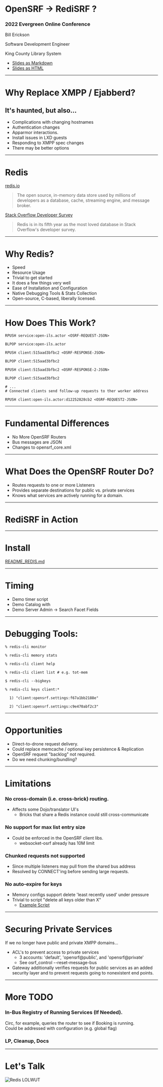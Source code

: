 # OpenSRF -> RediSRF ?

### 2022 Evergreen Online Conference

Bill Erickson

Software Development Engineer

King County Library System

* [Slides as Markdown](https://github.com/berick/Presentations/tree/master/Evergreen-2022/osrf-redis.md)
* [Slides as HTML](https://github.com/berick/Presentations/tree/master/Evergreen-2022/osrf-redis.html)

---

# Why Replace XMPP / Ejabberd?

## It's haunted, but also...

* Complications with changing hostnames
* Authentication changes
* Apparmor interactions.
* Install issues in LXD guests
* Responding to XMPP spec changes
* There may be better options

---

# Redis

[redis.io](https://redis.io/)

> The open source, in-memory data store used by millions of developers as a 
> database, cache, streaming engine, and message broker.

[Stack Overflow Developer Survey](https://insights.stackoverflow.com/survey/2021#section-most-loved-dreaded-and-wanted-databases)

> Redis is in its fifth year as the most loved database in Stack Overflow's 
> developer survey.

---

# Why Redis?

* Speed
* Resource Usage
* Trivial to get started
* It does a few things very well
* Ease of Installation and Configuration
* Native Debugging Tools & Stats Collection
* Open-source, C-based, liberally licensed.

---

# How Does This Work?

    RPUSH service:open-ils.actor <OSRF-REQUEST-JSON>

    BLPOP service:open-ils.actor

    RPUSH client:515aad3bfbc2 <OSRF-RESPONSE-JSON>

    BLPOP client:515aad3bfbc2

    RPUSH client:515aad3bfbc2 <OSRF-RESPONSE-2-JSON>

    BLPOP client:515aad3bfbc2

    # ...
    # Connected clients send follow-up requests to ther worker address

    RPUSH client:open-ils.actor:d12252828cb2 <OSRF-REQUEST2-JSON>

---

# Fundamental Differences

* No More OpenSRF Routers
* Bus messages are JSON
* Changes to opensrf_core.xml

---

# What Does the OpenSRF Router Do?

* Routes requests to one or more Listeners
* Provides separate destinations for public vs. private services
* Knows what services are actively running for a domain.

---

# RediSRF in Action

---

# Install

[README_REDIS.md](https://github.com/berick/OpenSRF/blob/user/berick/lpxxx-opensrf-via-redis-v4-auth-exp-2/README_REDIS.md)

---

# Timing

* Demo timer script
* Demo Catalog with
* Demo Server Admin -> Search Facet Fields

---

# Debugging Tools:

    % redis-cli monitor

    % redis-cli memory stats

    % redis-cli client help

    % redis-cli client list # e.g. tot-mem

    $ redis-cli --bigkeys

    % redis-cli keys client:* 

      1) "client:opensrf.settings:f67a1bb2188e"

      2) "client:opensrf.settings:c9e470abf2c3"

---

# Opportunities

* Direct-to-drone request delivery.
* Could replace memcache / optional key persistence & Replication
* OpenSRF request "backlog" not required.
* Do we need chunking/bundling?

---

# Limitations

### No cross-domain (i.e. cross-brick) routing.

* Affects some Dojo/translator UI's
    * Bricks that share a Redis instance could still cross-communicate

### No support for max list entry size

* Could be enforced in the OpenSRF client libs.
    * websocket-osrf already has 10M limit

### Chunked requests not supported

* Since multiple listeners may pull from the shared bus address
* Resolved by CONNECT'ing before sending large requests.

### No auto-expire for keys

* Memory configs support delete 'least recently used' under pressure
* Trivial to script "delete all keys older than X"
    * [Example Script](https://stackoverflow.com/questions/16517439/redis-how-to-delete-all-keys-older-than-3-months)

---

# Securing Private Services

If we no longer have public and private XMPP domains...

* ACL's to prevent access to private services
    * 3 accounts: 'default', 'opensrf@public', and 'opensrf@private'
    * See osrf_control --reset-message-bus
* Gateway additionally verifies requests for public services as an added 
  security layer and to prevent requests going to nonexistent end points.

---

# More TODO

### In-Bus Registry of Running Services (If Needed).

Circ, for example, queries the router to see if Booking is running.  
Could be addressed with configuration (e.g. global flag)

### LP, Cleanup, Docs

---

# Let's Talk

![Redis LOLWUT](media/redis-lolwut.png)

